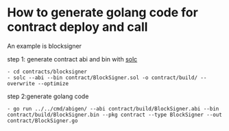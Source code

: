 # How to generate golang code for contract deploy and call
An example is blocksigner

step 1: generate contract abi and bin with [solc](https://github.com/ethereum/solidity/releases)
```
- cd contracts/blocksigner
- solc --abi --bin contract/BlockSigner.sol -o contract/build/ --overwrite --optimize
```

step 2:generate golang code
```
- go run ../../cmd/abigen/ --abi contract/build/BlockSigner.abi --bin contract/build/BlockSigner.bin --pkg contract --type BlockSigner --out contract/BlockSigner.go
```
